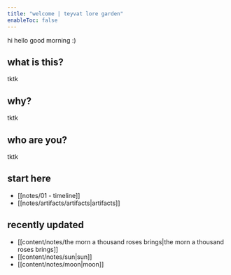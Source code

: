 ```yaml
---
title: "welcome | teyvat lore garden"
enableToc: false
---
```


hi hello good morning :)

## what is this?
tktk

## why?
tktk

## who are you?
tktk

## start here
- [[notes/01 - timeline]]
- [[notes/artifacts/artifacts|artifacts]] 

## recently updated
- [[content/notes/the morn a thousand roses brings|the morn a thousand roses brings]]
- [[content/notes/sun|sun]]
- [[content/notes/moon|moon]]